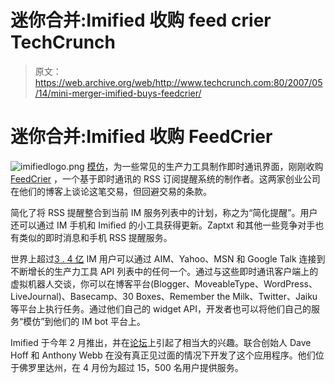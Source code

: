 # 迷你合并:Imified 收购 feed crier TechCrunch

> 原文：<https://web.archive.org/web/http://www.techcrunch.com:80/2007/05/14/mini-merger-imified-buys-feedcrier/>

# 迷你合并:Imified 收购 FeedCrier

![imifiedlogo.png](img/4e9b39fb245b2f311eb1f4812fd5d929.png) [模仿](https://web.archive.org/web/20221003211603/http://imified.com/)，为一些常见的生产力工具制作即时通讯界面，刚刚收购 [FeedCrier](https://web.archive.org/web/20221003211603/http://www.beta.techcrunch.com/2006/08/20/feedcrier-takes-on-rss-to-im/) ，一个基于即时通讯的 RSS 订阅提醒系统的制作者。这两家创业公司在他们的博客上谈论这笔交易，但回避交易的条款。

简化了将 RSS 提醒整合到当前 IM 服务列表中的计划，称之为“简化提醒”。用户还可以通过 IM 手机和 Imified 的小工具获得更新。Zaptxt 和其他一些竞争对手也有类似的即时消息和手机 RSS 提醒服务。

世界上超过[3 . 4 亿](https://web.archive.org/web/20221003211603/http://www.beta.techcrunch.com/2006/07/24/instant-messaging-and-trashing-google/) IM 用户可以通过 AIM、Yahoo、MSN 和 Google Talk 连接到不断增长的生产力工具 API 列表中的任何一个。通过与这些即时通讯客户端上的虚拟机器人交谈，你可以在博客平台(Blogger、MoveableType、WordPress、LiveJournal)、Basecamp、30 Boxes、Remember the Milk、Twitter、Jaiku 等平台上执行任务。通过他们自己的 widget API，开发者也可以将他们自己的服务“模仿”到他们的 IM bot 平台上。

Imified 于今年 2 月推出，并在[论坛](https://web.archive.org/web/20221003211603/http://forums.beta.techcrunch.com/forums/thread.jspa?threadID=1361&tstart=0)上引起了相当大的兴趣。联合创始人 Dave Hoff 和 Anthony Webb 在没有真正见过面的情况下开发了这个应用程序。他们位于佛罗里达州，在 4 月份为超过 15，500 名用户提供服务。